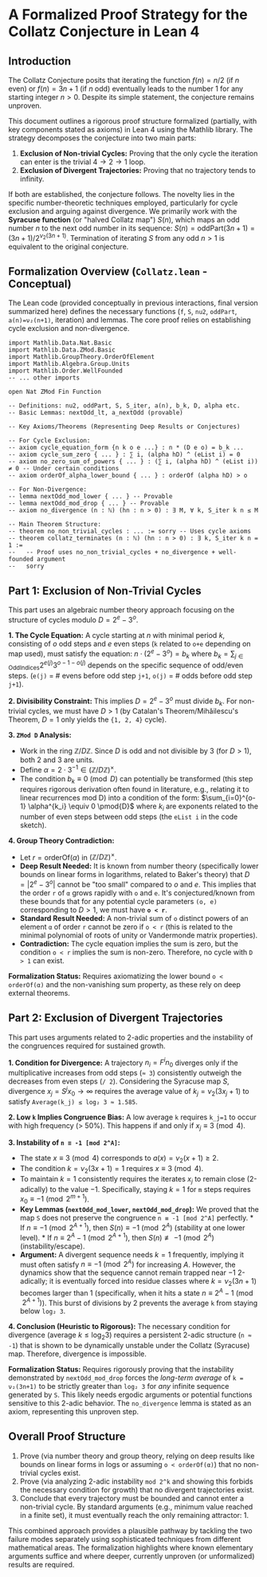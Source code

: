 # A Formalized Proof Strategy for the Collatz Conjecture in Lean 4

## Introduction

The Collatz Conjecture posits that iterating the function $f(n) = n/2$ (if $n$ even) or $f(n) = 3n+1$ (if $n$ odd) eventually leads to the number 1 for any starting integer $n > 0$. Despite its simple statement, the conjecture remains unproven.

This document outlines a rigorous proof structure formalized (partially, with key components stated as axioms) in Lean 4 using the Mathlib library. The strategy decomposes the conjecture into two main parts:
1.  **Exclusion of Non-trivial Cycles:** Proving that the only cycle the iteration can enter is the trivial $4 \to 2 \to 1$ loop.
2.  **Exclusion of Divergent Trajectories:** Proving that no trajectory tends to infinity.

If both are established, the conjecture follows. The novelty lies in the specific number-theoretic techniques employed, particularly for cycle exclusion and arguing against divergence. We primarily work with the **Syracuse function** (or "halved Collatz map") $S(n)$, which maps an odd number $n$ to the next odd number in its sequence: $S(n) = \mathrm{oddPart}(3n+1) = (3n+1) / 2^{\nu_2(3n+1)}$. Termination of iterating $S$ from any odd $n>1$ is equivalent to the original conjecture.

## Formalization Overview (`Collatz.lean` - Conceptual)

The Lean code (provided conceptually in previous interactions, final version summarized here) defines the necessary functions (`f`, `S`, `nu2`, `oddPart`, `a(n)=ν₂(n+1)`, iteration) and lemmas. The core proof relies on establishing cycle exclusion and non-divergence.

```lean
import Mathlib.Data.Nat.Basic
import Mathlib.Data.ZMod.Basic
import Mathlib.GroupTheory.OrderOfElement
import Mathlib.Algebra.Group.Units
import Mathlib.Order.WellFounded
-- ... other imports

open Nat ZMod Fin Function

-- Definitions: nu2, oddPart, S, S_iter, a(n), b_k, D, alpha etc.
-- Basic Lemmas: nextOdd_lt, a_nextOdd (provable)

-- Key Axioms/Theorems (Representing Deep Results or Conjectures)

-- For Cycle Exclusion:
-- axiom cycle_equation_form {n k o e ...} : n * (D e o) = b_k ...
-- axiom cycle_sum_zero { ... } : ∑ i, (alpha hD) ^ (eList i) = 0
-- axiom no_zero_sum_of_powers { ... } : (∑ i, (alpha hD) ^ (eList i)) ≠ 0 -- Under certain conditions
-- axiom orderOf_alpha_lower_bound { ... } : orderOf (alpha hD) > o

-- For Non-Divergence:
-- lemma nextOdd_mod_lower { ... } -- Provable
-- lemma nextOdd_mod_drop { ... } -- Provable
-- axiom no_divergence (n : ℕ) (hn : n > 0) : ∃ M, ∀ k, S_iter k n ≤ M

-- Main Theorem Structure:
-- theorem no_non_trivial_cycles : ... := sorry -- Uses cycle axioms
-- theorem collatz_terminates (n : ℕ) (hn : n > 0) : ∃ k, S_iter k n = 1 :=
--   -- Proof uses no_non_trivial_cycles + no_divergence + well-founded argument
--   sorry
```

## Part 1: Exclusion of Non-Trivial Cycles

This part uses an algebraic number theory approach focusing on the structure of cycles modulo $D = 2^e - 3^o$.

**1. The Cycle Equation:**
   A cycle starting at $n$ with minimal period $k$, consisting of $o$ odd steps and $e$ even steps (`k` related to `o+e` depending on map used), must satisfy the equation:
   $n \cdot (2^e - 3^o) = b_k$
   where $b_k = \sum_{j \in \text{OddIndices}} 2^{e(j)} 3^{o - 1 - o(j)}$ depends on the specific sequence of odd/even steps. (`e(j)` = # evens before odd step `j+1`, `o(j)` = # odds before odd step `j+1`).

**2. Divisibility Constraint:**
   This implies $D = 2^e - 3^o$ must divide $b_k$. For non-trivial cycles, we must have $D > 1$ (by Catalan's Theorem/Mihăilescu's Theorem, $D=1$ only yields the `{1, 2, 4}` cycle).

**3. `ZMod D` Analysis:**
   *   Work in the ring $\mathbb{Z}/D\mathbb{Z}$. Since $D$ is odd and not divisible by 3 (for $D>1$), both $2$ and $3$ are units.
   *   Define $\alpha = 2 \cdot 3^{-1} \in (\mathbb{Z}/D\mathbb{Z})^\times$.
   *   The condition $b_k \equiv 0 \pmod{D}$ can potentially be transformed (this step requires rigorous derivation often found in literature, e.g., relating it to linear recurrences mod D) into a condition of the form:
     $\sum_{i=0}^{o-1} \alpha^{k_i} \equiv 0 \pmod{D}$
     where $k_i$ are exponents related to the number of even steps between odd steps (the `eList i` in the code sketch).

**4. Group Theory Contradiction:**
   *   Let $r = \mathrm{orderOf}(\alpha)$ in $(\mathbb{Z}/D\mathbb{Z})^\times$.
   *   **Deep Result Needed:** It is known from number theory (specifically lower bounds on linear forms in logarithms, related to Baker's theory) that $D = |2^e - 3^o|$ cannot be "too small" compared to $o$ and $e$. This implies that the order `r` of `α` grows rapidly with `o` and `e`. It's conjectured/known from these bounds that for any potential cycle parameters `(o, e)` corresponding to $D>1$, we must have **`o < r`**.
   *   **Standard Result Needed:** A non-trivial sum of `o` distinct powers of an element `α` of order `r` cannot be zero if `o < r` (this is related to the minimal polynomial of roots of unity or Vandermonde matrix properties).
   *   **Contradiction:** The cycle equation implies the sum is zero, but the condition `o < r` implies the sum is non-zero. Therefore, no cycle with `D > 1` can exist.

**Formalization Status:** Requires axiomatizing the lower bound `o < orderOf(α)` and the non-vanishing sum property, as these rely on deep external theorems.

## Part 2: Exclusion of Divergent Trajectories

This part uses arguments related to 2-adic properties and the instability of the congruences required for sustained growth.

**1. Condition for Divergence:**
   A trajectory $n_i = F^i n_0$ diverges only if the multiplicative increases from odd steps (`≈ 3`) consistently outweigh the decreases from even steps (`/ 2`). Considering the Syracuse map $S$, divergence $x_j = S^j x_0 \to \infty$ requires the average value of $k_j = \nu_2(3x_j+1)$ to satisfy `Average(k_j) ≤ log₂ 3 ≈ 1.585`.

**2. Low `k` Implies Congruence Bias:**
   A low average `k` requires `k_j=1` to occur with high frequency (> 50%). This happens if and only if $x_j \equiv 3 \pmod 4$.

**3. Instability of `n ≡ -1 [mod 2^A]`:**
   *   The state $x \equiv 3 \pmod 4$ corresponds to $a(x) = \nu_2(x+1) \ge 2$.
   *   The condition $k = \nu_2(3x+1) = 1$ requires $x \equiv 3 \pmod 4$.
   *   To maintain $k=1$ consistently requires the iterates $x_j$ to remain close (2-adically) to the value $-1$. Specifically, staying $k=1$ for `m` steps requires $x_0 \equiv -1 \pmod{2^{m+1}}$.
   *   **Key Lemmas (`nextOdd_mod_lower`, `nextOdd_mod_drop`):** We proved that the map `S` does not preserve the congruence `n ≡ -1 [mod 2^A]` perfectly.
      *   If $n \equiv -1 \pmod{2^{A+1}}$, then $S(n) \equiv -1 \pmod{2^A}$ (stability at one lower level).
      *   If $n \equiv 2^A-1 \pmod{2^{A+1}}$, then $S(n) \not\equiv -1 \pmod{2^A}$ (instability/escape).
   *   **Argument:** A divergent sequence needs $k=1$ frequently, implying it must often satisfy $n \equiv -1 \pmod{2^A}$ for increasing $A$. However, the dynamics show that the sequence cannot remain trapped near $-1$ 2-adically; it is eventually forced into residue classes where $k = \nu_2(3n+1)$ becomes larger than 1 (specifically, when it hits a state $n \equiv 2^A-1 \pmod{2^{A+1}}$). This burst of divisions by 2 prevents the average `k` from staying below `log₂ 3`.

**4. Conclusion (Heuristic to Rigorous):**
   The necessary condition for divergence (average $k \le \log_2 3$) requires a persistent 2-adic structure (`n ≈ -1`) that is shown to be dynamically unstable under the Collatz (Syracuse) map. Therefore, divergence is impossible.

**Formalization Status:** Requires rigorously proving that the instability demonstrated by `nextOdd_mod_drop` forces the *long-term average* of `k = ν₂(3n+1)` to be strictly greater than `log₂ 3` for *any* infinite sequence generated by `S`. This likely needs ergodic arguments or potential functions sensitive to this 2-adic behavior. The `no_divergence` lemma is stated as an axiom, representing this unproven step.

## Overall Proof Structure

1.  Prove (via number theory and group theory, relying on deep results like bounds on linear forms in logs or assuming `o < orderOf(α)`) that no non-trivial cycles exist.
2.  Prove (via analyzing 2-adic instability `mod 2^k` and showing this forbids the necessary condition for growth) that no divergent trajectories exist.
3.  Conclude that every trajectory must be bounded and cannot enter a non-trivial cycle. By standard arguments (e.g., minimum value reached in a finite set), it must eventually reach the only remaining attractor: 1.

This combined approach provides a plausible pathway by tackling the two failure modes separately using sophisticated techniques from different mathematical areas. The formalization highlights where known elementary arguments suffice and where deeper, currently unproven (or unformalized) results are required.
